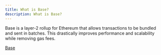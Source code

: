 ```yaml
---
title: What is Base?
description: What is Base?
---
```


Base is a layer-2 rollup for Ethereum that allows transactions to be bundled and sent in batches.  This drastically improves performance and scalability while removing gas fees.

[Base](docs/base)
